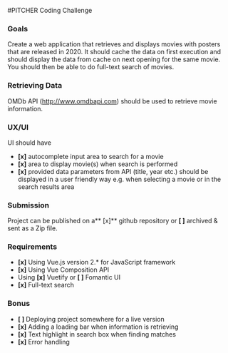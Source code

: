#PITCHER Coding Challenge

### Goals
Create a web application that retrieves and displays movies with posters that are released in 2020. It should cache the data on first execution and should display the data from cache on next opening for the same movie. You should then be able to do full-text search of movies.

### Retrieving Data
OMDb API (http://www.omdbapi.com) should be used to retrieve movie information.

### UX/UI
UI should have
- **[x]** autocomplete input area to search for a movie
- **[x]** area to display movie(s) when search is performed
- **[x]** provided data parameters from API (title, year etc.) should be displayed in a user friendly way e.g. when selecting a movie or in the search results area

### Submission
Project can be published on a** [x]** github repository or **[ ]** archived & sent as a Zip file.

### Requirements
- **[x]** Using Vue.js version 2.* for JavaScript framework
- **[x]** Using Vue Composition API
- Using **[x]** Vuetify or **[ ]** Fomantic UI
- **[x]** Full-text search

### Bonus
- **[ ]** Deploying project somewhere for a live version
- **[x]** Adding a loading bar when information is retrieving
- **[x]** Text highlight in search box when finding matches
- **[x]** Error handling